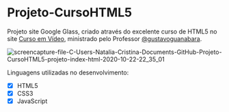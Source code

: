 # Projeto-CursoHTML5
 Projeto site Google Glass, criado através do excelente curso de HTML5 no site [Curso em Vídeo](https://www.cursoemvideo.com/), ministrado pelo Professor [@gustavoguanabara](https://github.com/gustavoguanabara).
 
 ![screencapture-file-C-Users-Natalia-Cristina-Documents-GitHub-Projeto-CursoHTML5-projeto-index-html-2020-10-22-22_35_01](https://user-images.githubusercontent.com/71357905/96946484-df6d0780-14b6-11eb-817a-90a800a4dbb9.png)

Linguagens utilizadas no desenvolvimento:
- [x] HTML5
- [x] CSS3
- [x] JavaScript
